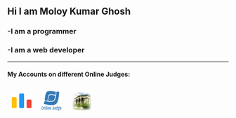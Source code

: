 <h2>Hi I am <string>Moloy Kumar Ghosh</strong></h2>
<h3>-I am a programmer</h3>
<h3>-I am a web developer</h3>
<hr>
<h4>My Accounts on different Online Judges:<h4>

  <a href="https://codeforces.com/profile/moloy.ghosh"><img style="width:45px;height:45px;margin:5px;padding:5px" src="code-forces.png"></a>
  <a href="https://onlinejudge.org/index.php?option=com_onlinejudge&Itemid=8&page=show_authorstats&userid=1280837"><img style="width:45px;height:45px;margin:5px;padding:5px" src="UVa.png"></a>
  <a href="https://acm.timus.ru/author.aspx?id=341522"><img style="width:45px;height:45px;margin:5px;padding:5px" src="Timus.jpg"></a>
